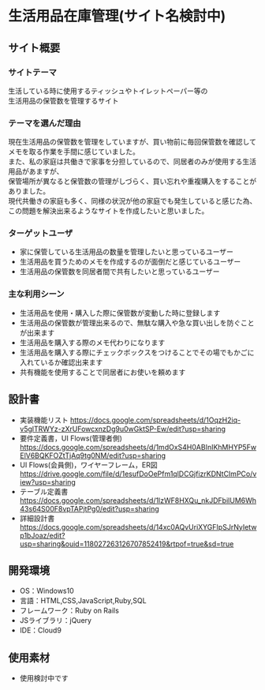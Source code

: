 # 生活用品在庫管理(サイト名検討中)

## サイト概要
### サイトテーマ
生活している時に使用するティッシュやトイレットペーパー等の  
生活用品の保管数を管理するサイト

### テーマを選んだ理由
現在生活用品の保管数を管理をしていますが、買い物前に毎回保管数を確認してメモを取る作業を手間に感じていました。  
また、私の家庭は共働きで家事を分担しているので、同居者のみが使用する生活用品があますが、  
保管場所が異なると保管数の管理がしづらく、買い忘れや重複購入をすることがありました。  
現代共働きの家庭も多く、同様の状況が他の家庭でも発生していると感じた為、  
この問題を解決出来るようなサイトを作成したいと思いました。

### ターゲットユーザ
- 家に保管している生活用品の数量を管理したいと思っているユーザー  
- 生活用品を買うためのメモを作成するのが面倒だと感じているユーザー
- 生活用品の保管数を同居者間で共有したいと思っているユーザー

### 主な利用シーン
- 生活用品を使用・購入した際に保管数が変動した時に登録します
- 生活用品の保管数が管理出来るので、無駄な購入や急な買い出しを防ぐことが出来ます
- 生活用品を購入する際のメモ代わりになります
- 生活用品を購入する際にチェックボックスをつけることでその場でもかごに入れているか確認出来ます
- 共有機能を使用することで同居者にお使いを頼めます

## 設計書
- 実装機能リスト
https://docs.google.com/spreadsheets/d/1OqzH2iq-v5glTRWYz-zXrUFowcxnzDg9u0wGktSP-Ew/edit?usp=sharing
- 要件定義書，UI Flows(管理者側)
https://docs.google.com/spreadsheets/d/1mdOxS4H0ABInIKhMHYP5FwElV6BQKFOZtTjAq9tg0NM/edit?usp=sharing
- UI Flows(会員側)，ワイヤーフレーム，ER図
https://drive.google.com/file/d/1esufDoOePfm1qlDCGjfizrKDNtCImPCo/view?usp=sharing
- テーブル定義書
https://docs.google.com/spreadsheets/d/1lzWF8HXQu_nkJDFbilUM6Wh43s64S00F8vpTAPjtPg0/edit?usp=sharing
- 詳細設計書
https://docs.google.com/spreadsheets/d/14xc0AQvUriXYGFIpSJrNyIetwp1bJoaz/edit?usp=sharing&ouid=118027263126707852419&rtpof=true&sd=true


## 開発環境
- OS：Windows10
- 言語：HTML,CSS,JavaScript,Ruby,SQL
- フレームワーク：Ruby on Rails
- JSライブラリ：jQuery
- IDE：Cloud9

## 使用素材
- 使用検討中です